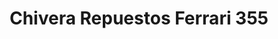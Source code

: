 ---
title: "Chivera Repuestos Ferrari 355"
url: /caracas/chivera-repuestos-ferrari-355/
shop: piezas de automóviles
---